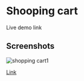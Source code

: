 # Shooping cart

Live demo link

## Screenshots

![shopping cart1](https://user-images.githubusercontent.com/43043473/149780338-c3e11181-2818-4f33-99b6-4c0de08d5faf.PNG)

[Link](https://youtu.be/KFh1TUB2MKk)
